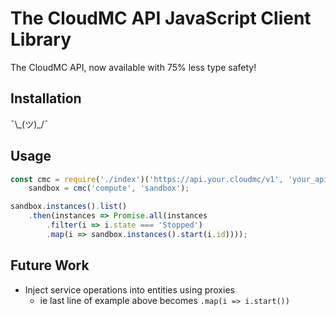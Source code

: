 # The CloudMC API JavaScript Client Library

The CloudMC API, now available with 75% less type safety!

## Installation

¯\\\_(ツ)_/¯

## Usage

```js
const cmc = require('./index')('https://api.your.cloudmc/v1', 'your_api_key'),
    sandbox = cmc('compute', 'sandbox');

sandbox.instances().list()
    .then(instances => Promise.all(instances
        .filter(i => i.state === 'Stopped')
        .map(i => sandbox.instances().start(i.id))));
```

## Future Work

- Inject service operations into entities using proxies
    + ie last line of example above becomes `.map(i => i.start())`
